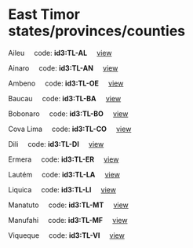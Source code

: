 # East Timor states/provinces/counties
Aileu&nbsp;&nbsp;&nbsp;&nbsp;&nbsp;code: **id3:TL-AL**&nbsp;&nbsp;&nbsp;&nbsp;&nbsp;[view](../../export/geojson/medium/id3/tl/al.geojson)&nbsp;&nbsp;&nbsp;&nbsp;&nbsp;


Ainaro&nbsp;&nbsp;&nbsp;&nbsp;&nbsp;code: **id3:TL-AN**&nbsp;&nbsp;&nbsp;&nbsp;&nbsp;[view](../../export/geojson/medium/id3/tl/an.geojson)&nbsp;&nbsp;&nbsp;&nbsp;&nbsp;


Ambeno&nbsp;&nbsp;&nbsp;&nbsp;&nbsp;code: **id3:TL-OE**&nbsp;&nbsp;&nbsp;&nbsp;&nbsp;[view](../../export/geojson/medium/id3/tl/oe.geojson)&nbsp;&nbsp;&nbsp;&nbsp;&nbsp;


Baucau&nbsp;&nbsp;&nbsp;&nbsp;&nbsp;code: **id3:TL-BA**&nbsp;&nbsp;&nbsp;&nbsp;&nbsp;[view](../../export/geojson/medium/id3/tl/ba.geojson)&nbsp;&nbsp;&nbsp;&nbsp;&nbsp;


Bobonaro&nbsp;&nbsp;&nbsp;&nbsp;&nbsp;code: **id3:TL-BO**&nbsp;&nbsp;&nbsp;&nbsp;&nbsp;[view](../../export/geojson/medium/id3/tl/bo.geojson)&nbsp;&nbsp;&nbsp;&nbsp;&nbsp;


Cova Lima&nbsp;&nbsp;&nbsp;&nbsp;&nbsp;code: **id3:TL-CO**&nbsp;&nbsp;&nbsp;&nbsp;&nbsp;[view](../../export/geojson/medium/id3/tl/co.geojson)&nbsp;&nbsp;&nbsp;&nbsp;&nbsp;


Dili&nbsp;&nbsp;&nbsp;&nbsp;&nbsp;code: **id3:TL-DI**&nbsp;&nbsp;&nbsp;&nbsp;&nbsp;[view](../../export/geojson/medium/id3/tl/di.geojson)&nbsp;&nbsp;&nbsp;&nbsp;&nbsp;


Ermera&nbsp;&nbsp;&nbsp;&nbsp;&nbsp;code: **id3:TL-ER**&nbsp;&nbsp;&nbsp;&nbsp;&nbsp;[view](../../export/geojson/medium/id3/tl/er.geojson)&nbsp;&nbsp;&nbsp;&nbsp;&nbsp;


Lautém&nbsp;&nbsp;&nbsp;&nbsp;&nbsp;code: **id3:TL-LA**&nbsp;&nbsp;&nbsp;&nbsp;&nbsp;[view](../../export/geojson/medium/id3/tl/la.geojson)&nbsp;&nbsp;&nbsp;&nbsp;&nbsp;


Liquica&nbsp;&nbsp;&nbsp;&nbsp;&nbsp;code: **id3:TL-LI**&nbsp;&nbsp;&nbsp;&nbsp;&nbsp;[view](../../export/geojson/medium/id3/tl/li.geojson)&nbsp;&nbsp;&nbsp;&nbsp;&nbsp;


Manatuto&nbsp;&nbsp;&nbsp;&nbsp;&nbsp;code: **id3:TL-MT**&nbsp;&nbsp;&nbsp;&nbsp;&nbsp;[view](../../export/geojson/medium/id3/tl/mt.geojson)&nbsp;&nbsp;&nbsp;&nbsp;&nbsp;


Manufahi&nbsp;&nbsp;&nbsp;&nbsp;&nbsp;code: **id3:TL-MF**&nbsp;&nbsp;&nbsp;&nbsp;&nbsp;[view](../../export/geojson/medium/id3/tl/mf.geojson)&nbsp;&nbsp;&nbsp;&nbsp;&nbsp;


Viqueque&nbsp;&nbsp;&nbsp;&nbsp;&nbsp;code: **id3:TL-VI**&nbsp;&nbsp;&nbsp;&nbsp;&nbsp;[view](../../export/geojson/medium/id3/tl/vi.geojson)&nbsp;&nbsp;&nbsp;&nbsp;&nbsp;

